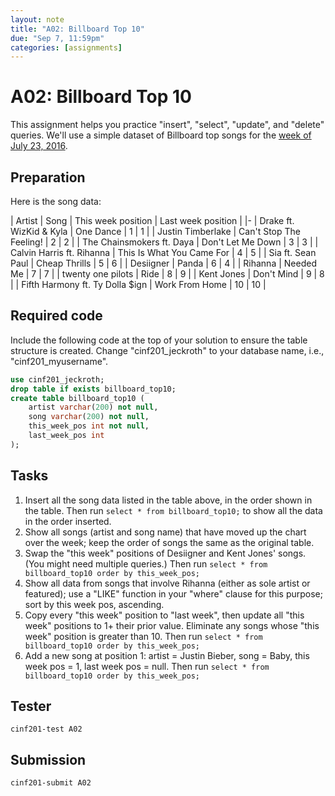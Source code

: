 ```yaml
---
layout: note
title: "A02: Billboard Top 10"
due: "Sep 7, 11:59pm"
categories: [assignments]
---
```


# A02: Billboard Top 10

This assignment helps you practice "insert", "select", "update", and "delete" queries. We'll use a simple dataset of Billboard top songs for the [week of July 23, 2016](http://www.billboard.com/charts/hot-100/2016-07-23).

## Preparation

Here is the song data:

| Artist | Song | This week position | Last week position |
|-
| Drake ft. WizKid & Kyla | One Dance | 1 | 1 |
| Justin Timberlake | Can't Stop The Feeling! | 2 | 2 |
| The Chainsmokers ft. Daya | Don't Let Me Down | 3 | 3 |
| Calvin Harris ft. Rihanna | This Is What You Came For | 4 | 5 |
| Sia ft. Sean Paul | Cheap Thrills | 5 | 6 |
| Desiigner | Panda | 6 | 4 |
| Rihanna | Needed Me | 7 | 7 |
| twenty one pilots | Ride | 8 | 9 |
| Kent Jones | Don't Mind | 9 | 8 |
| Fifth Harmony ft. Ty Dolla $ign | Work From Home | 10 | 10 |

## Required code

Include the following code at the top of your solution to ensure the table structure is created. Change "cinf201\_jeckroth" to your database name, i.e., "cinf201\_myusername".

~~~ sql
use cinf201_jeckroth;
drop table if exists billboard_top10;
create table billboard_top10 (
    artist varchar(200) not null,
    song varchar(200) not null,
    this_week_pos int not null,
    last_week_pos int
);
~~~

## Tasks

1. Insert all the song data listed in the table above, in the order shown in the table. Then run `select * from billboard_top10;` to show all the data in the order inserted.
2. Show all songs (artist and song name) that have moved up the chart over the week; keep the order of songs the same as the original table.
3. Swap the "this week" positions of Desiigner and Kent Jones' songs. (You might need multiple queries.) Then run `select * from billboard_top10 order by this_week_pos;`
4. Show all data from songs that involve Rihanna (either as sole artist or featured); use a "LIKE" function in your "where" clause for this purpose; sort by this week pos, ascending.
5. Copy every "this week" position to "last week", then update all "this week" positions to 1+ their prior value. Eliminate any songs whose "this week" position is greater than 10. Then run `select * from billboard_top10 order by this_week_pos;`
6. Add a new song at position 1: artist = Justin Bieber, song = Baby, this week pos = 1, last week pos = null. Then run `select * from billboard_top10 order by this_week_pos;`

## Tester

~~~
cinf201-test A02
~~~

## Submission

~~~
cinf201-submit A02
~~~

